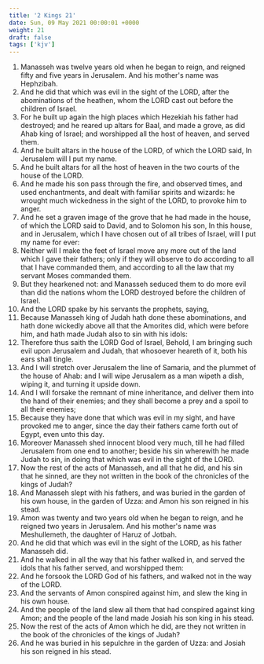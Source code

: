 ```yaml
---
title: '2 Kings 21'
date: Sun, 09 May 2021 00:00:01 +0000
weight: 21
draft: false
tags: ['kjv'] 
---
```


1. Manasseh was twelve years old when he began to reign, and reigned fifty and five years in Jerusalem. And his mother's name was Hephzibah.
2. And he did that which was evil in the sight of the LORD, after the abominations of the heathen, whom the LORD cast out before the children of Israel.
3. For he built up again the high places which Hezekiah his father had destroyed; and he reared up altars for Baal, and made a grove, as did Ahab king of Israel; and worshipped all the host of heaven, and served them.
4. And he built altars in the house of the LORD, of which the LORD said, In Jerusalem will I put my name.
5. And he built altars for all the host of heaven in the two courts of the house of the LORD.
6. And he made his son pass through the fire, and observed times, and used enchantments, and dealt with familiar spirits and wizards: he wrought much wickedness in the sight of the LORD, to provoke him to anger.
7. And he set a graven image of the grove that he had made in the house, of which the LORD said to David, and to Solomon his son, In this house, and in Jerusalem, which I have chosen out of all tribes of Israel, will I put my name for ever:
8. Neither will I make the feet of Israel move any more out of the land which I gave their fathers; only if they will observe to do according to all that I have commanded them, and according to all the law that my servant Moses commanded them.
9. But they hearkened not: and Manasseh seduced them to do more evil than did the nations whom the LORD destroyed before the children of Israel.
10. And the LORD spake by his servants the prophets, saying,
11. Because Manasseh king of Judah hath done these abominations, and hath done wickedly above all that the Amorites did, which were before him, and hath made Judah also to sin with his idols:
12. Therefore thus saith the LORD God of Israel, Behold, I am bringing such evil upon Jerusalem and Judah, that whosoever heareth of it, both his ears shall tingle.
13. And I will stretch over Jerusalem the line of Samaria, and the plummet of the house of Ahab: and I will wipe Jerusalem as a man wipeth a dish, wiping it, and turning it upside down.
14. And I will forsake the remnant of mine inheritance, and deliver them into the hand of their enemies; and they shall become a prey and a spoil to all their enemies;
15. Because they have done that which was evil in my sight, and have provoked me to anger, since the day their fathers came forth out of Egypt, even unto this day.
16. Moreover Manasseh shed innocent blood very much, till he had filled Jerusalem from one end to another; beside his sin wherewith he made Judah to sin, in doing that which was evil in the sight of the LORD.
17. Now the rest of the acts of Manasseh, and all that he did, and his sin that he sinned, are they not written in the book of the chronicles of the kings of Judah?
18. And Manasseh slept with his fathers, and was buried in the garden of his own house, in the garden of Uzza: and Amon his son reigned in his stead.
19. Amon was twenty and two years old when he began to reign, and he reigned two years in Jerusalem. And his mother's name was Meshullemeth, the daughter of Haruz of Jotbah.
20. And he did that which was evil in the sight of the LORD, as his father Manasseh did.
21. And he walked in all the way that his father walked in, and served the idols that his father served, and worshipped them:
22. And he forsook the LORD God of his fathers, and walked not in the way of the LORD.
23. And the servants of Amon conspired against him, and slew the king in his own house.
24. And the people of the land slew all them that had conspired against king Amon; and the people of the land made Josiah his son king in his stead.
25. Now the rest of the acts of Amon which he did, are they not written in the book of the chronicles of the kings of Judah?
26. And he was buried in his sepulchre in the garden of Uzza: and Josiah his son reigned in his stead.
